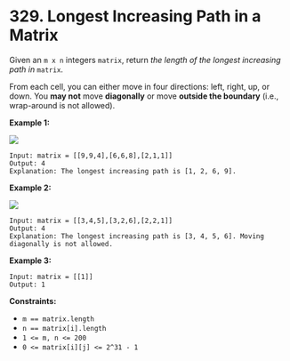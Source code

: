 # 329. Longest Increasing Path in a Matrix



Given an `m x n` integers `matrix`, return _the length of the longest increasing path in_ `matrix`.

From each cell, you can either move in four directions: left, right, up, or down. You **may not** move **diagonally** or move **outside the boundary** (i.e., wrap-around is not allowed).

&#x20;

**Example 1:**

![](https://assets.leetcode.com/uploads/2021/01/05/grid1.jpg)

```
Input: matrix = [[9,9,4],[6,6,8],[2,1,1]]
Output: 4
Explanation: The longest increasing path is [1, 2, 6, 9].
```

**Example 2:**

![](https://assets.leetcode.com/uploads/2021/01/27/tmp-grid.jpg)

```
Input: matrix = [[3,4,5],[3,2,6],[2,2,1]]
Output: 4
Explanation: The longest increasing path is [3, 4, 5, 6]. Moving diagonally is not allowed.
```

**Example 3:**

```
Input: matrix = [[1]]
Output: 1
```

&#x20;

**Constraints:**

* `m == matrix.length`
* `n == matrix[i].length`
* `1 <= m, n <= 200`
* `0 <= matrix[i][j] <= 2^31 - 1`

